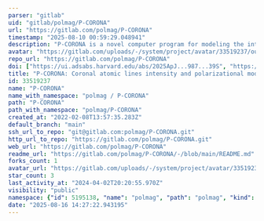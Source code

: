 ```yaml
---
parser: "gitlab"
uid: "gitlab/polmag/P-CORONA"
url: "https://gitlab.com/polmag/P-CORONA"
timestamp: "2025-08-10 00:59:29.048941"
description: "P-CORONA is a novel computer program for modeling the intensity and polarization of coronal atomic lines in any given three dimensional (3D) model of the solar corona."
avatar: "https://gitlab.com/uploads/-/system/project/avatar/33519237/out.png"
repo_url: "https://gitlab.com/polmag/P-CORONA"
doi: ["https://ui.adsabs.harvard.edu/abs/2025ApJ...987...39S", "https://ui.adsabs.harvard.edu/abs/2025ascl.soft07024S/abstract"]
title: "P-CORONA: Coronal atomic lines intensity and polarizational modeler"
id: 33519237
name: "P-CORONA"
name_with_namespace: "polmag / P-CORONA"
path: "P-CORONA"
path_with_namespace: "polmag/P-CORONA"
created_at: "2022-02-08T13:57:35.283Z"
default_branch: "main"
ssh_url_to_repo: "git@gitlab.com:polmag/P-CORONA.git"
http_url_to_repo: "https://gitlab.com/polmag/P-CORONA.git"
web_url: "https://gitlab.com/polmag/P-CORONA"
readme_url: "https://gitlab.com/polmag/P-CORONA/-/blob/main/README.md"
forks_count: 1
avatar_url: "https://gitlab.com/uploads/-/system/project/avatar/33519237/out.png"
star_count: 3
last_activity_at: "2024-04-02T20:20:55.970Z"
visibility: "public"
namespace: {"id": 5195138, "name": "polmag", "path": "polmag", "kind": "group", "full_path": "polmag", "parent_id": null, "avatar_url": "/uploads/-/system/group/avatar/5195138/POLMAG_COMPACTO_COLOR_NEGRO.png", "web_url": "https://gitlab.com/groups/polmag"}
date: "2025-08-16 14:27:22.943195"
---
```

